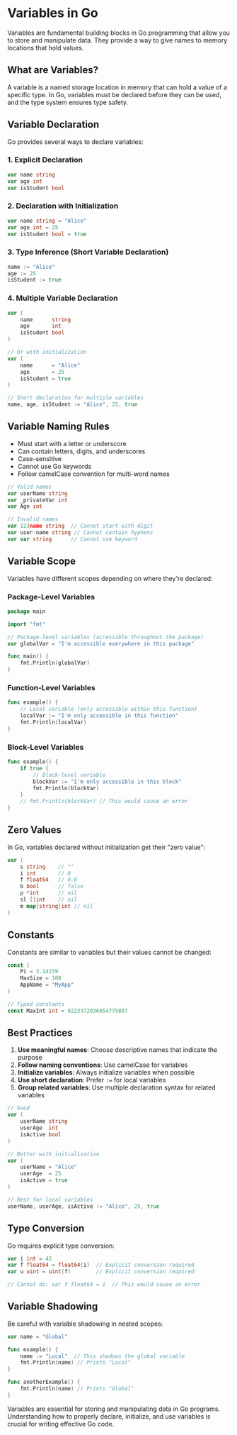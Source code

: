 # Variables in Go

Variables are fundamental building blocks in Go programming that allow you to store and manipulate data. They provide a way to give names to memory locations that hold values.

## What are Variables?

A variable is a named storage location in memory that can hold a value of a specific type. In Go, variables must be declared before they can be used, and the type system ensures type safety.

## Variable Declaration

Go provides several ways to declare variables:

### 1. Explicit Declaration

```go
var name string
var age int
var isStudent bool
```

### 2. Declaration with Initialization

```go
var name string = "Alice"
var age int = 25
var isStudent bool = true
```

### 3. Type Inference (Short Variable Declaration)

```go
name := "Alice"
age := 25
isStudent := true
```

### 4. Multiple Variable Declaration

```go
var (
    name      string
    age       int
    isStudent bool
)

// Or with initialization
var (
    name      = "Alice"
    age       = 25
    isStudent = true
)

// Short declaration for multiple variables
name, age, isStudent := "Alice", 25, true
```

## Variable Naming Rules

- Must start with a letter or underscore
- Can contain letters, digits, and underscores
- Case-sensitive
- Cannot use Go keywords
- Follow camelCase convention for multi-word names

```go
// Valid names
var userName string
var _privateVar int
var Age int

// Invalid names
var 123name string  // Cannot start with digit
var user-name string // Cannot contain hyphens
var var string      // Cannot use keyword
```

## Variable Scope

Variables have different scopes depending on where they're declared:

### Package-Level Variables

```go
package main

import "fmt"

// Package-level variables (accessible throughout the package)
var globalVar = "I'm accessible everywhere in this package"

func main() {
    fmt.Println(globalVar)
}
```

### Function-Level Variables

```go
func example() {
    // Local variable (only accessible within this function)
    localVar := "I'm only accessible in this function"
    fmt.Println(localVar)
}
```

### Block-Level Variables

```go
func example() {
    if true {
        // Block-level variable
        blockVar := "I'm only accessible in this block"
        fmt.Println(blockVar)
    }
    // fmt.Println(blockVar) // This would cause an error
}
```

## Zero Values

In Go, variables declared without initialization get their "zero value":

```go
var (
    s string    // ""
    i int       // 0
    f float64   // 0.0
    b bool      // false
    p *int      // nil
    sl []int    // nil
    m map[string]int // nil
)
```

## Constants

Constants are similar to variables but their values cannot be changed:

```go
const (
    Pi = 3.14159
    MaxSize = 100
    AppName = "MyApp"
)

// Typed constants
const MaxInt int = 9223372036854775807
```

## Best Practices

1. **Use meaningful names**: Choose descriptive names that indicate the purpose
2. **Follow naming conventions**: Use camelCase for variables
3. **Initialize variables**: Always initialize variables when possible
4. **Use short declaration**: Prefer `:=` for local variables
5. **Group related variables**: Use multiple declaration syntax for related variables

```go
// Good
var (
    userName string
    userAge  int
    isActive bool
)

// Better with initialization
var (
    userName = "Alice"
    userAge  = 25
    isActive = true
)

// Best for local variables
userName, userAge, isActive := "Alice", 25, true
```

## Type Conversion

Go requires explicit type conversion:

```go
var i int = 42
var f float64 = float64(i)  // Explicit conversion required
var u uint = uint(f)        // Explicit conversion required

// Cannot do: var f float64 = i  // This would cause an error
```

## Variable Shadowing

Be careful with variable shadowing in nested scopes:

```go
var name = "Global"

func example() {
    name := "Local"  // This shadows the global variable
    fmt.Println(name) // Prints "Local"
}

func anotherExample() {
    fmt.Println(name) // Prints "Global"
}
```

Variables are essential for storing and manipulating data in Go programs. Understanding how to properly declare, initialize, and use variables is crucial for writing effective Go code.
